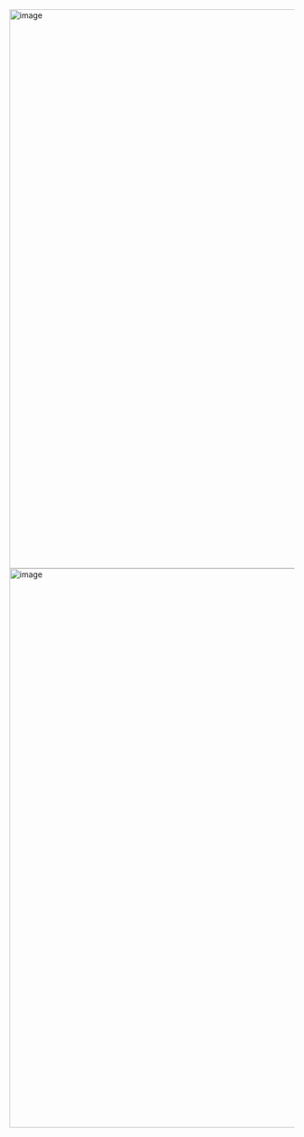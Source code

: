 <img width="1915" height="989" alt="image" src="https://github.com/user-attachments/assets/3b1db29a-31e9-4daa-bb3e-e9a502ea1933" />
<img width="1915" height="989" alt="image" src="https://github.com/user-attachments/assets/c0762bcf-dd40-43e5-a41a-4981f4fdafce" />
